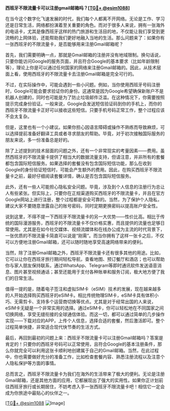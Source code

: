 **西班牙不限流量卡可以注册gmail邮箱吗？[[TG💪+ @esim1088](https://t.me/s/esim1088)]**

在当今这个数字化飞速发展的时代，我们每个人都离不开网络。无论是工作、学习还是日常生活，网络都扮演着至关重要的角色。而对于很多人来说，拥有一张海外的电话卡，尤其是像西班牙这样的热门旅游和生活目的地，不仅能让我们享受到更流畅的上网体验，还能帮助我们更好地融入当地的生活。那么问题来了：如果你有一张西班牙的不限流量卡，是否能够用来注册Gmail邮箱呢？

首先，我们需要明确一点，那就是Gmail邮箱的注册并没有地域限制。换句话说，只要你能访问Google的服务页面，并且符合Google的基本要求（比如年龄限制等），理论上你是可以通过任何国家的网络来注册Gmail邮箱的。因此，从技术层面上看，使用西班牙的不限流量卡去注册Gmail邮箱是完全可行的。

不过，在实际操作中，可能会遇到一些小问题。例如，当你使用西班牙号码注册时，Google可能会要求验证你的身份。这通常是因为Google希望确保新账户不是机器人创建的，同时也可能是为了防止垃圾邮件泛滥。在这种情况下，你需要按照提示完成身份验证。一般来说，Google会发送短信验证码到你的手机上，而你的西班牙不限流量卡正好可以接收这些短信。只要手机号码正常工作，整个过程应该不会太复杂。

但是，这里也有一个小建议。如果你担心因语言障碍或操作不熟练而导致麻烦，可以选择提前准备好翻译工具或者寻求朋友的帮助。毕竟，对于初次接触国际服务的朋友来说，多一份准备总是好的。

除了上述提到的技术层面的问题之外，还有一个非常现实的考量因素——费用。虽然西班牙的不限流量卡提供了相当大的数据流量支持，但请注意，并非所有的套餐都包含国际短信服务。如果选择的套餐没有包含国际短信功能，那么在收到Google的身份验证短信时，可能会产生额外的费用。因此，在购买西班牙不限流量卡之前，最好仔细阅读套餐详情，确认是否包含国际短信服务。

此外，还有一些人可能担心隐私安全问题。毕竟，涉及到个人信息的注册行为总让人有些紧张。但实际上，只要你在正规渠道购买西班牙的不限流量卡，并且在官方Google网站上进行注册，整个过程都是安全可靠的。当然，为了保护个人隐私，建议大家不要随意泄露自己的账号密码，同时定期更换密码以提高账户安全性。

说到这里，不得不提一下西班牙不限流量卡的另一大优势——性价比高。相比于传统的国际漫游服务，西班牙的不限流量卡不仅价格实惠，而且提供的流量也足够日常使用。尤其是在如今社交媒体、视频流媒体和在线办公成为主流的时代背景下，一张优质的不限流量卡简直可以说是“刚需”。而当你拥有了这样一张卡之后，不仅可以方便地注册Gmail邮箱，还可以随时随地享受高速网络带来的便利。

当然，除了注册Gmail邮箱之外，西班牙不限流量卡还有很多其他的用途。比如，它可以让你在西班牙旅行期间轻松导航，查看地图、预订餐厅和酒店；也可以帮助你与家人朋友保持联系，通过WhatsApp、Telegram等即时通讯软件发送语音消息、图片甚至视频通话；甚至还能用于支付各种账单和服务订阅，极大地方便了我们的日常生活。

值得一提的是，随着电子签注和虚拟SIM卡（eSIM）技术的发展，现在越来越多的人开始选择购买西班牙的eSIM卡。相比传统物理SIM卡，eSIM卡具有体积小巧、无需剪卡、支持多个运营商切换等优点。尤其是对于经常出国的人来说，eSIM卡无疑是一个非常实用的选择。通过eSIM卡，你可以轻松地在不同国家之间切换网络，享受无缝衔接的全球通信体验。而这一切，都可以通过简单的几步操作实现——下载对应的APP，上传个人信息，选择合适的套餐，然后激活即可。整个过程简单快捷，非常适合现代快节奏的生活方式。

最后，再回到最初的问题上来：西班牙不限流量卡可以注册Gmail邮箱吗？答案是肯定的！只要你的西班牙号码可以正常使用，且符合Google的基本注册条件，那么你就完全可以利用这张卡顺利地创建属于自己的Gmail邮箱。当然，在此过程中，你也需要做好充分的准备工作，比如检查套餐内容、熟悉注册流程以及注意个人隐私保护等方面的事情。

总而言之，西班牙不限流量卡为我们在海外的生活带来了极大的便利。无论是注册Gmail邮箱，还是其他方面的应用，它都展现出了强大的实用性。如果你正计划前往西班牙旅行或长期居住，不妨考虑入手一张西班牙不限流量卡吧！相信它一定会成为你旅途中最贴心的伙伴之一。

[[TG💪+ @esim1088](https://t.me/s/esim1088) ![Image](https://i.postimg.cc/4NQfJmqS/Snipaste-2025-05-13-00-14-12.png)]